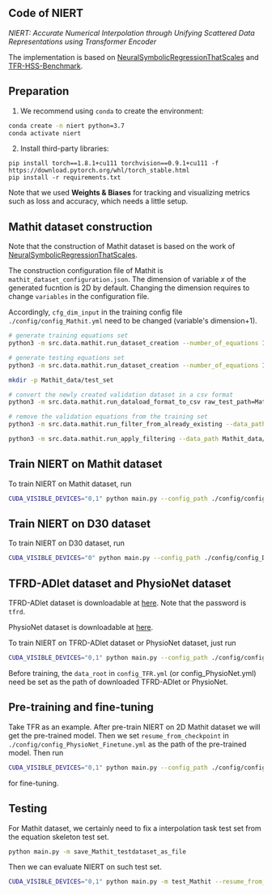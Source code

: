 ## Code of NIERT

_NIERT: Accurate Numerical Interpolation through Unifying Scattered Data Representations using Transformer Encoder_

The implementation is based on [NeuralSymbolicRegressionThatScales](https://github.com/SymposiumOrganization/NeuralSymbolicRegressionThatScales) and [TFR-HSS-Benchmark](https://github.com/shendu-sw/TFR-HSS-Benchmark).


## Preparation

1. We recommend using `conda` to create the environment:

```bash
conda create -n niert python=3.7
conda activate niert
```

2. Install third-party libraries:

```
pip install torch==1.8.1+cu111 torchvision==0.9.1+cu111 -f https://download.pytorch.org/whl/torch_stable.html
pip install -r requirements.txt
```

Note that we used **Weights & Biases** for tracking and visualizing metrics such as loss and accuracy, which needs a little setup.

## Mathit dataset construction

Note that the construction of Mathit dataset is based on the work of [NeuralSymbolicRegressionThatScales](https://github.com/SymposiumOrganization/NeuralSymbolicRegressionThatScales).

The construction configuration file of Mathit is `mathit_dataset_configuration.json`. The dimension of variable $x$ of the generated fucntion is 2D by default. Changing the dimension requires to change `variables` in the configuration file.

Accordingly, `cfg_dim_input` in the training config file `./config/config_Mathit.yml` need to be changed (variable's dimension+1).

```bash
# generate training equations set
python3 -m src.data.mathit.run_dataset_creation --number_of_equations 1000000 --no-debug

# generate testing equations set
python3 -m src.data.mathit.run_dataset_creation --number_of_equations 150 --no-debug

mkdir -p Mathit_data/test_set

# convert the newly created validation dataset in a csv format
python3 -m src.data.mathit.run_dataload_format_to_csv raw_test_path=Mathit_data/data/raw_datasets/150

# remove the validation equations from the training set
python3 -m src.data.mathit.run_filter_from_already_existing --data_path Mathit_data/data/raw_datasets/1000000 --csv_path Mathit_data/test_set/test_nc.csv

python3 -m src.data.mathit.run_apply_filtering --data_path Mathit_data/data/raw_datasets/1000000
```


## Train NIERT on Mathit dataset

To train NIERT on Mathit dataset, run

```bash
CUDA_VISIBLE_DEVICES="0,1" python main.py --config_path ./config/config_Mathit.yml
```

## Train NIERT on D30 dataset

To train NIERT on D30 dataset, run

```bash
CUDA_VISIBLE_DEVICES="0" python main.py --config_path ./config/config_D30.yml
```


## TFRD-ADlet dataset and PhysioNet dataset

TFRD-ADlet dataset is downloadable at [here](https://pan.baidu.com/s/14BipTer1fkilbRjrQNbKiQ). Note that the password is `tfrd`.

PhysioNet dataset is downloadable at [here](https://physionet.org/content/challenge-2012/1.0.0/).

To train NIERT on TFRD-ADlet dataset or PhysioNet dataset, just run

```bash
CUDA_VISIBLE_DEVICES="0,1" python main.py --config_path ./config/config_TFR.yml    # or config_PhysioNet.yml
```

Before training, the `data_root` in `config_TFR.yml` (or config_PhysioNet.yml) need be set as the path of downloaded TFRD-ADlet or PhysioNet.


## Pre-training and fine-tuning

Take TFR as an example. After pre-train NIERT on 2D Mathit dataset we will get the pre-trained model. Then we set `resume_from_checkpoint` in `./config/config_PhysioNet_Finetune.yml` as the path of the pre-trained model. Then run 

```bash
CUDA_VISIBLE_DEVICES="0,1" python main.py --config_path ./config/config_TFR.yml    # or config_PhysioNet_Finetune.yml
```
for fine-tuning.



## Testing

For Mathit dataset, we certainly need to fix a interpolation task test set from the equation skeleton test set.

```bash
python main.py -m save_Mathit_testdataset_as_file
```

Then we can evaluate NIERT on such test set.

```bash
CUDA_VISIBLE_DEVICES="0,1" python main.py -m test_Mathit --resume_from_checkpoint path_of_niert_checkpoint
```
